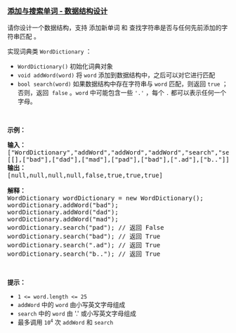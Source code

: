 ### [添加与搜索单词 - 数据结构设计](https://leetcode-cn.com/problems/design-add-and-search-words-data-structure)

<p>请你设计一个数据结构，支持 添加新单词 和 查找字符串是否与任何先前添加的字符串匹配 。</p>

<p>实现词典类 <code>WordDictionary</code> ：</p>

<ul>
	<li><code>WordDictionary()</code> 初始化词典对象</li>
	<li><code>void addWord(word)</code> 将 <code>word</code> 添加到数据结构中，之后可以对它进行匹配</li>
	<li><code>bool search(word)</code> 如果数据结构中存在字符串与&nbsp;<code>word</code> 匹配，则返回 <code>true</code> ；否则，返回&nbsp; <code>false</code> 。<code>word</code> 中可能包含一些 <code>'.'</code> ，每个&nbsp;<code>.</code> 都可以表示任何一个字母。</li>
</ul>

<p>&nbsp;</p>

<p><strong>示例：</strong></p>

<pre>
<strong>输入：</strong>
["WordDictionary","addWord","addWord","addWord","search","search","search","search"]
[[],["bad"],["dad"],["mad"],["pad"],["bad"],[".ad"],["b.."]]
<strong>输出：</strong>
[null,null,null,null,false,true,true,true]

<strong>解释：</strong>
WordDictionary wordDictionary = new WordDictionary();
wordDictionary.addWord("bad");
wordDictionary.addWord("dad");
wordDictionary.addWord("mad");
wordDictionary.search("pad"); // 返回 False
wordDictionary.search("bad"); // 返回 True
wordDictionary.search(".ad"); // 返回 True
wordDictionary.search("b.."); // 返回 True
</pre>

<p>&nbsp;</p>

<p><strong>提示：</strong></p>

<ul>
	<li><code>1 &lt;= word.length &lt;= 25</code></li>
	<li><code>addWord</code> 中的 <code>word</code> 由小写英文字母组成</li>
	<li><code>search</code> 中的 <code>word</code> 由 '.' 或小写英文字母组成</li>
	<li>最多调用 <code>10<sup>4</sup></code> 次 <code>addWord</code> 和 <code>search</code></li>
</ul>
